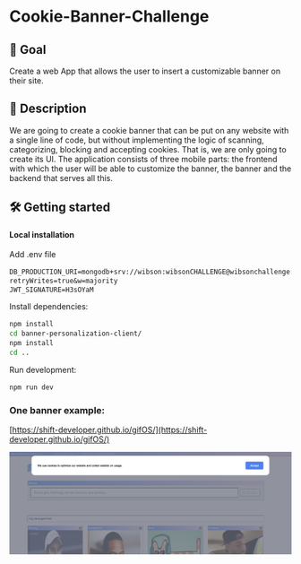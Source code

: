 # Cookie-Banner-Challenge

## 🎯 Goal
Create a web App that allows the user to insert a customizable banner on their site.

## 📝 Description

We are going to create a cookie banner that can be put on any website with a single line of code, but without implementing the logic of scanning, categorizing, blocking and accepting cookies. That is, we are only going to create its UI.
The application consists of three mobile parts: the frontend with which the user will be able to customize the banner, the banner and the backend that serves all this.

## 🛠 Getting started

#### Local installation
Add .env file
```
DB_PRODUCTION_URI=mongodb+srv://wibson:wibsonCHALLENGE@wibsonchallenge.oecoq.mongodb.net/productionDB?retryWrites=true&w=majority
JWT_SIGNATURE=H3sOYaM
```

Install dependencies:

```bash
npm install
cd banner-personalization-client/
npm install
cd ..
```

Run development:
```bash
npm run dev
```


### One banner example:

[https://shift-developer.github.io/gifOS/](https://shift-developer.github.io/gifOS/)

![Example](./banner-example.png)


